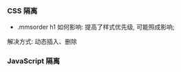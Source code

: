 <!--
abbrlink: 6l83c3pv
-->

### CSS 隔离

* .mmsorder h1 如何影响: 提高了样式优先级, 可能照成影响;

解决方式: 动态插入、删除

### JavaScript 隔离

